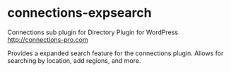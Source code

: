 connections-expsearch
=====================

Connections sub plugin for Directory Plugin for WordPress http://connections-pro.com

Provides a expanded search feature for the connections plugin.  Allows for searching by location, add regions, and more.
